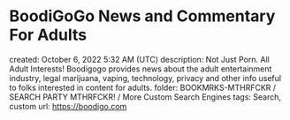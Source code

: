 # BoodiGoGo News and Commentary For Adults

created: October 6, 2022 5:32 AM (UTC)
description: Not Just Porn. All Adult Interests! Boodigogo provides news about the adult entertainment industry, legal marijuana, vaping, technology, privacy and other info useful to folks interested in content for adults.
folder: BOOKMRKS-MTHRFCKR / SEARCH PARTY MTHRFCKR! / More Custom Search Engines
tags: Search, custom
url: https://boodigo.com